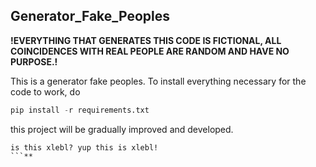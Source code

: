 ## Generator_Fake_Peoples
**!EVERYTHING THAT GENERATES THIS CODE IS FICTIONAL, ALL COINCIDENCES WITH REAL PEOPLE ARE RANDOM AND HAVE NO PURPOSE.!**

This is a generator fake peoples. 
To install everything necessary for the code to work, do
```python
pip install -r requirements.txt
```

this project will be gradually improved and developed.


```**
is this xlebl? yup this is xlebl!
```**